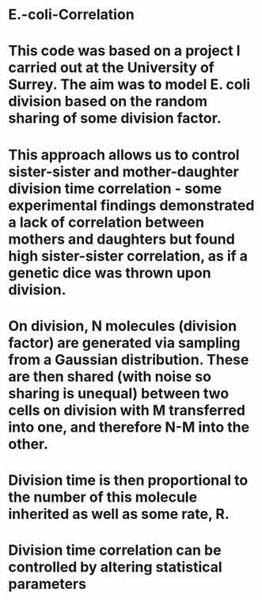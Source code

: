 # E.-coli-Correlation
# This code was based on a project I carried out at the University of Surrey. The aim was to model E. coli division based on the random sharing of some division factor.
# This approach allows us to control sister-sister and mother-daughter division time correlation - some experimental findings demonstrated a lack of correlation between mothers and daughters but found high sister-sister correlation, as if a genetic dice was thrown upon division.

# On division, N molecules (division factor) are generated via sampling from a Gaussian distribution. These are then shared (with noise so sharing is unequal)  between two cells on division with M transferred into one, and therefore N-M into the other. 
# Division time is then proportional to the number of this molecule inherited as well as some rate, R. 

# Division time correlation can be controlled by altering statistical parameters
